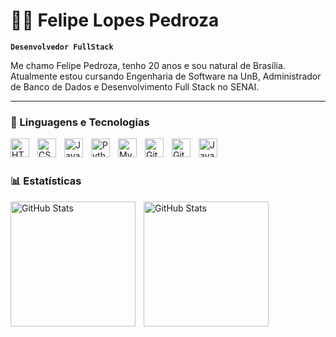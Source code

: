 # 👨‍💻 Felipe Lopes Pedroza

**`Desenvolvedor FullStack`**

Me chamo Felipe Pedroza, tenho 20 anos e sou natural de Brasília. Atualmente estou cursando Engenharia de Software na UnB, Administrador de Banco de Dados e Desenvolvimento Full Stack no SENAI.

---

### 🤖 Linguagens e Tecnologias

<img
    align="left"
    alt="HTML"
    tittle="HTML"
    width="30px"
    style="padding-right: 10px;"
     src="https://cdn.jsdelivr.net/gh/devicons/devicon@latest/icons/html5/html5-original.svg" 
/>

<img 
    align="left"
    alt="CSS"
    tittle="CSS"
    width="30px"
    style="padding-right: 10px;"
    src="https://cdn.jsdelivr.net/gh/devicons/devicon@latest/icons/css3/css3-original.svg"
/>

<img 
    align="left"
    alt="JavaScript"
    tittle="JavaScript"
    width="30px"
    style="padding-right: 10px;"
    src="https://cdn.jsdelivr.net/gh/devicons/devicon@latest/icons/javascript/javascript-plain.svg"
/>

<img 
    align="left"
    alt="Python"
    tittle="Python"
    width="30px"
    style="padding-right: 10px;"
    src="https://cdn.jsdelivr.net/gh/devicons/devicon@latest/icons/python/python-original.svg"
/>

<img 
    align="left"
    alt="MySQL"
    tittle="MySQL"
    width="30px"
    style="padding-right: 10px;"
    src="https://cdn.jsdelivr.net/gh/devicons/devicon@latest/icons/mysql/mysql-original.svg" />

<img 
    align="left"
    alt="Git"
    tittle="Git"
    width="30px"
    style="padding-right: 10px;"
    src="https://cdn.jsdelivr.net/gh/devicons/devicon@latest/icons/git/git-original.svg" 
/>

<img
    align="left"
    alt="GitHub"
    tittle="GitHub"
    width="30px"
    style="padding-right: 10px;"
    src="https://cdn.jsdelivr.net/gh/devicons/devicon@latest/icons/github/github-original-wordmark.svg"      
/>


 <img
    align="left"
    alt="Java"
    tittle="Java"
    width="30px"
    style="padding-right: 10px;"
    src="https://cdn.jsdelivr.net/gh/devicons/devicon@latest/icons/java/java-original-wordmark.svg"
    />
          

<br/>
<br/>

### 📊 Estatísticas 

<img
    align="left"
    alt="GitHub Stats"
    height="200"
    style="padding-right: 10px;"
    src="https://github-readme-stats.vercel.app/api?username=guilhermededeus&show_icons=true&theme=tokyonight&include_all_commits=true&locale=pt-br"
/>

<img
    align="left"
    alt="GitHub Stats"
    height="200"
    style="padding-right: 10px;"
    src="https://github-readme-stats.vercel.app/api/top-langs/?username=guilhermededeus&theme=tokyonight&layout=compact&custom_title=Tecnologias&langs_count=4"
/>
